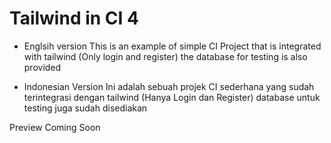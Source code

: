# Tailwind in CI 4

- Englsih version
  This is an example of simple CI Project that is integrated with tailwind (Only login and register) the database for testing is also provided

- Indonesian Version
  Ini adalah sebuah projek CI sederhana yang sudah terintegrasi dengan tailwind (Hanya Login dan Register) database untuk testing juga sudah disediakan

Preview Coming Soon
